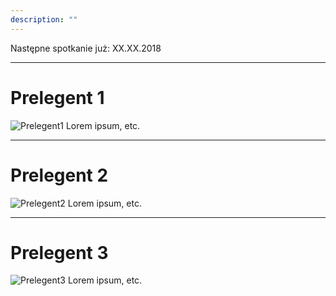```yaml
---
description: ""
---
```


Następne spotkanie już: XX.XX.2018

---
Prelegent 1
===========
![Prelegent1](https://placehold.it/300x300) Lorem ipsum, etc.

---
Prelegent 2
===========
![Prelegent2](https://placehold.it/300x300) Lorem ipsum, etc.

---
Prelegent 3
===========
![Prelegent3](https://placehold.it/300x300) Lorem ipsum, etc.
